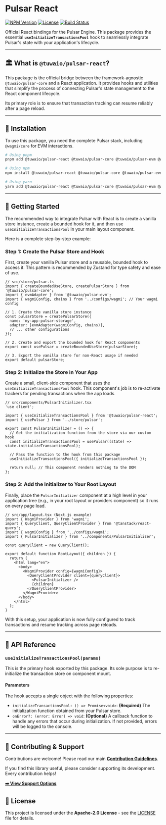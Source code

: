 # Pulsar React

[![NPM Version](https://img.shields.io/npm/v/@tuwaio/pulsar-react.svg)](https://www.npmjs.com/package/@tuwaio/pulsar-react)
[![License](https://img.shields.io/npm/l/@tuwaio/pulsar-react.svg)](./LICENSE)
[![Build Status](https://img.shields.io/github/actions/workflow/status/TuwaIO/pulsar-core/release.yml?branch=main)](https://github.com/TuwaIO/pulsar-core/actions)

Official React bindings for the Pulsar Engine. This package provides the essential **`useInitializeTransactionsPool`** hook to seamlessly integrate Pulsar's state with your application's lifecycle.

---

## 🏛️ What is `@tuwaio/pulsar-react`?

This package is the official bridge between the framework-agnostic `@tuwaio/pulsar-core` and a React application. It provides hooks and utilities that simplify the process of connecting Pulsar's state management to the React component lifecycle.

Its primary role is to ensure that transaction tracking can resume reliably after a page reload.

---

## 💾 Installation

To use this package, you need the complete Pulsar stack, including `@wagmi/core` for EVM interactions.

```bash
# Using pnpm
pnpm add @tuwaio/pulsar-react @tuwaio/pulsar-core @tuwaio/pulsar-evm @wagmi/core viem zustand immer dayjs

# Using npm
npm install @tuwaio/pulsar-react @tuwaio/pulsar-core @tuwaio/pulsar-evm @wagmi/core viem zustand immer dayjs

# Using yarn
yarn add @tuwaio/pulsar-react @tuwaio/pulsar-core @tuwaio/pulsar-evm @wagmi/core viem zustand immer dayjs
```

---

## 🚀 Getting Started

The recommended way to integrate Pulsar with React is to create a vanilla store instance, create a bounded hook for it, and then use `useInitializeTransactionsPool` in your main layout component.

Here is a complete step-by-step example:

### Step 1: Create the Pulsar Store and Hook

First, create your vanilla Pulsar store and a reusable, bounded hook to access it. This pattern is recommended by Zustand for type safety and ease of use.

```tsx
// src/store/pulsar.ts
import { createBoundedUseStore, createPulsarStore } from '@tuwaio/pulsar-core';
import { evmAdapter } from '@tuwaio/pulsar-evm';
import { wagmiConfig, chains } from '../configs/wagmi'; // Your wagmi config

// 1. Create the vanilla store instance
const pulsarStore = createPulsarStore({
  name: 'my-app-pulsar-storage',
  adapter: [evmAdapter(wagmiConfig, chains)],
  // ... other configurations
});

// 2. Create and export the bounded hook for React components
export const usePulsar = createBoundedUseStore(pulsarStore);

// 3. Export the vanilla store for non-React usage if needed
export default pulsarStore;
```

### Step 2: Initialize the Store in Your App

Create a small, client-side component that uses the `useInitializeTransactionsPool` hook. This component's job is to re-activate trackers for pending transactions when the app loads.

```tsx
// src/components/PulsarInitializer.tsx
'use client';

import { useInitializeTransactionsPool } from '@tuwaio/pulsar-react';
import { usePulsar } from '../store/pulsar';

export const PulsarInitializer = () => {
  // Get the initialization function from the store via our custom hook
  const initializeTransactionsPool = usePulsar((state) => state.initializeTransactionsPool);

  // Pass the function to the hook from this package
  useInitializeTransactionsPool({ initializeTransactionsPool });

  return null; // This component renders nothing to the DOM
};
```

### Step 3: Add the Initializer to Your Root Layout

Finally, place the `PulsarInitializer` component at a high level in your application tree (e.g., in your root layout or providers component) so it runs on every page load.

```tsx
// src/app/layout.tsx (Next.js example)
import { WagmiProvider } from 'wagmi';
import { QueryClient, QueryClientProvider } from '@tanstack/react-query';
import { wagmiConfig } from '../configs/wagmi';
import { PulsarInitializer } from '../components/PulsarInitializer';

const queryClient = new QueryClient();

export default function RootLayout({ children }) {
  return (
    <html lang="en">
      <body>
        <WagmiProvider config={wagmiConfig}>
          <QueryClientProvider client={queryClient}>
            <PulsarInitializer />
            {children}
          </QueryClientProvider>
        </WagmiProvider>
      </body>
    </html>
  );
}
```

With this setup, your application is now fully configured to track transactions and resume tracking across page reloads.

---

## 📖 API Reference

### `useInitializeTransactionsPool(params)`

This is the primary hook exported by this package. Its sole purpose is to re-initialize the transaction store on component mount.

#### **Parameters**

The hook accepts a single object with the following properties:

- `initializeTransactionsPool: () => Promise<void>`: **(Required)** The initialization function obtained from your Pulsar store.
- `onError?: (error: Error) => void`: **(Optional)** A callback function to handle any errors that occur during initialization. If not provided, errors will be logged to the console.

---

## 🤝 Contributing & Support

Contributions are welcome! Please read our main **[Contribution Guidelines](https://github.com/TuwaIO/workflows/blob/main/CONTRIBUTING.md)**.

If you find this library useful, please consider supporting its development. Every contribution helps!

[**➡️ View Support Options**](https://github.com/TuwaIO/workflows/blob/main/Donation.md)

## 📄 License

This project is licensed under the **Apache-2.0 License** - see the [LICENSE](./LICENSE) file for details.
